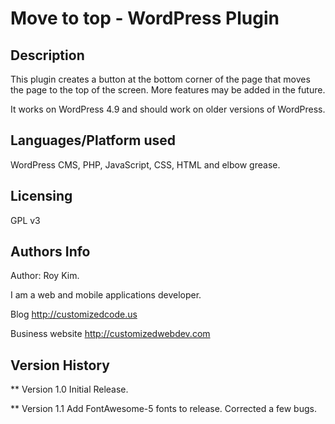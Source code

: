 # Move to top - WordPress Plugin

## Description

This plugin creates a button at the bottom corner of the page that moves the page to the top of the screen.
More features may be added in the future.

It works on WordPress 4.9 and should work on older versions of WordPress.

## Languages/Platform used

WordPress CMS, PHP, JavaScript, CSS, HTML and elbow grease.

## Licensing
GPL v3

## Authors Info
Author: Roy Kim.

I am a web and mobile applications developer.

Blog
http://customizedcode.us

Business website
http://customizedwebdev.com

## Version History
** Version 1.0
Initial Release.

** Version 1.1
Add FontAwesome-5 fonts to release.
Corrected a few bugs.
